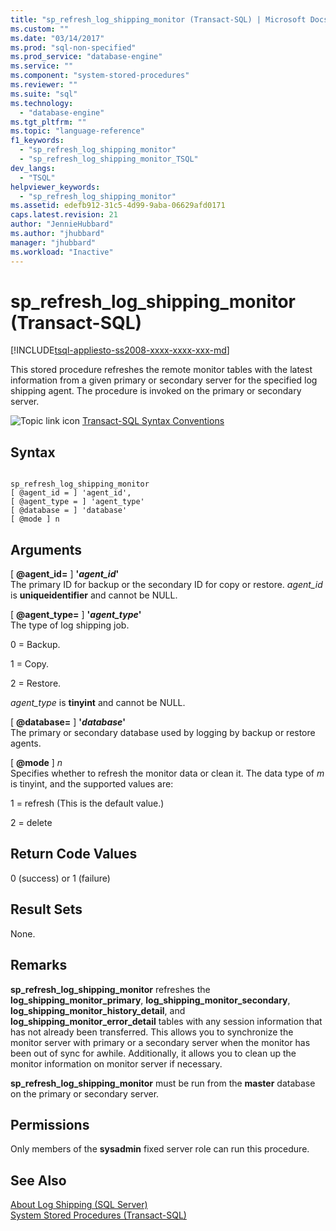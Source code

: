 ```yaml
---
title: "sp_refresh_log_shipping_monitor (Transact-SQL) | Microsoft Docs"
ms.custom: ""
ms.date: "03/14/2017"
ms.prod: "sql-non-specified"
ms.prod_service: "database-engine"
ms.service: ""
ms.component: "system-stored-procedures"
ms.reviewer: ""
ms.suite: "sql"
ms.technology: 
  - "database-engine"
ms.tgt_pltfrm: ""
ms.topic: "language-reference"
f1_keywords: 
  - "sp_refresh_log_shipping_monitor"
  - "sp_refresh_log_shipping_monitor_TSQL"
dev_langs: 
  - "TSQL"
helpviewer_keywords: 
  - "sp_refresh_log_shipping_monitor"
ms.assetid: edefb912-31c5-4d99-9aba-06629afd0171
caps.latest.revision: 21
author: "JennieHubbard"
ms.author: "jhubbard"
manager: "jhubbard"
ms.workload: "Inactive"
---
```

# sp_refresh_log_shipping_monitor (Transact-SQL)
[!INCLUDE[tsql-appliesto-ss2008-xxxx-xxxx-xxx-md](../../includes/tsql-appliesto-ss2008-xxxx-xxxx-xxx-md.md)]

  This stored procedure refreshes the remote monitor tables with the latest information from a given primary or secondary server for the specified log shipping agent. The procedure is invoked on the primary or secondary server.  
  
 ![Topic link icon](../../database-engine/configure-windows/media/topic-link.gif "Topic link icon") [Transact-SQL Syntax Conventions](../../t-sql/language-elements/transact-sql-syntax-conventions-transact-sql.md)  
  
## Syntax  
  
```  
  
sp_refresh_log_shipping_monitor  
[ @agent_id = ] 'agent_id',  
[ @agent_type = ] 'agent_type'  
[ @database = ] 'database'  
[ @mode ] n  
```  
  
## Arguments  
 [ **@agent_id=** ] **'***agent_id***'**  
 The primary ID for backup or the secondary ID for copy or restore. *agent_id* is **uniqueidentifier** and cannot be NULL.  
  
 [ **@agent_type=** ] **'***agent_type***'**  
 The type of log shipping job.  
  
 0 = Backup.  
  
 1 = Copy.  
  
 2 = Restore.  
  
 *agent_type* is **tinyint** and cannot be NULL.  
  
 [ **@database=** ] **'***database***'**  
 The primary or secondary database used by logging by backup or restore agents.  
  
 [ **@mode** ] *n*  
 Specifies whether to refresh the monitor data or clean it. The data type of *m* is tinyint, and the supported values are:  
  
 1 = refresh (This is the default value.)  
  
 2 = delete  
  
## Return Code Values  
 0 (success) or 1 (failure)  
  
## Result Sets  
 None.  
  
## Remarks  
 **sp_refresh_log_shipping_monitor** refreshes the **log_shipping_monitor_primary**, **log_shipping_monitor_secondary**, **log_shipping_monitor_history_detail**, and **log_shipping_monitor_error_detail** tables with any session information that has not already been transferred. This allows you to synchronize the monitor server with primary or a secondary server when the monitor has been out of sync for awhile. Additionally, it allows you to clean up the monitor information on monitor server if necessary.  
  
 **sp_refresh_log_shipping_monitor** must be run from the **master** database on the primary or secondary server.  
  
## Permissions  
 Only members of the **sysadmin** fixed server role can run this procedure.  
  
## See Also  
 [About Log Shipping &#40;SQL Server&#41;](../../database-engine/log-shipping/about-log-shipping-sql-server.md)   
 [System Stored Procedures &#40;Transact-SQL&#41;](../../relational-databases/system-stored-procedures/system-stored-procedures-transact-sql.md)  
  
  
